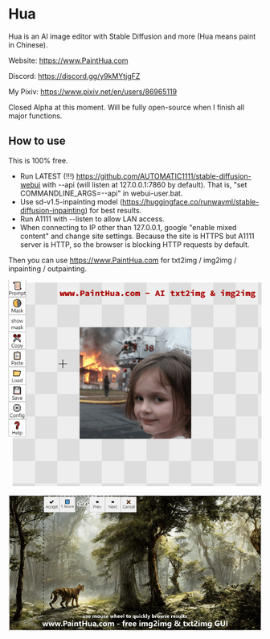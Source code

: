 # Hua
Hua is an AI image editor with Stable Diffusion and more (Hua means paint in Chinese).

Website: https://www.PaintHua.com

Discord: https://discord.gg/y9kMYtjgFZ

My Pixiv: https://www.pixiv.net/en/users/86965119

Closed Alpha at this moment. Will be fully open-source when I finish all major functions.

## How to use

This is 100% free.

* Run LATEST (!!!) https://github.com/AUTOMATIC1111/stable-diffusion-webui with --api (will listen at 127.0.0.1:7860 by default). That is, "set COMMANDLINE_ARGS=--api" in webui-user.bat.
* Use sd-v1.5-inpainting model (https://huggingface.co/runwayml/stable-diffusion-inpainting) for best results.
* Run A1111 with --listen to allow LAN access.
* When connecting to IP other than 127.0.0.1, google "enable mixed content" and change site settings. Because the site is HTTPS but A1111 server is HTTP, so the browser is blocking HTTP requests by default.

Then you can use https://www.PaintHua.com for txt2img / img2img / inpainting / outpainting.

![](https://raw.githubusercontent.com/BlinkDL/Hua/main/Hua-Demo.gif)

![](https://raw.githubusercontent.com/BlinkDL/Hua/main/Hua-Demo2.gif)
